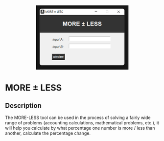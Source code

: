 <p align="center">
  <img src="more-less.jpg" width="60%"/>
  <br>
</p>

# MORE ± LESS

## Description

The MORE-LESS tool can be used in the process of solving a fairly wide range of problems (accounting calculations, mathematical problems, etc.), it will help you calculate by what percentage one number is more / less than another, calculate the percentage change.
